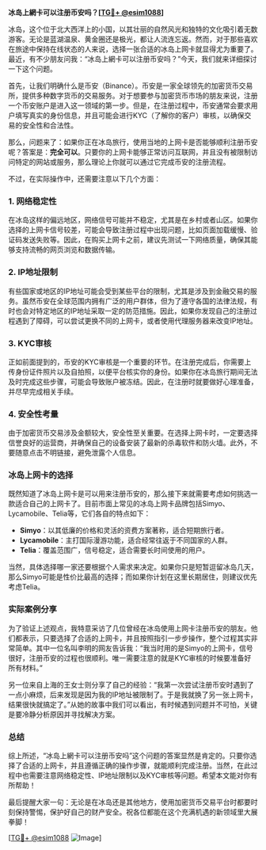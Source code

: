 **冰岛上網卡可以注册币安吗？[[TG💪+ @esim1088](https://t.me/s/esim1088)]**

冰岛，这个位于北大西洋上的小国，以其壮丽的自然风光和独特的文化吸引着无数游客。无论是蓝湖温泉、黄金圈还是极光，都让人流连忘返。然而，对于那些喜欢在旅途中保持在线状态的人来说，选择一张合适的冰岛上网卡就显得尤为重要了。最近，有不少朋友问我：“冰岛上網卡可以注册币安吗？”今天，我们就来详细探讨一下这个问题。

首先，让我们明确什么是币安（Binance）。币安是一家全球领先的加密货币交易所，提供多种数字货币的交易服务。对于想要参与加密货币市场的朋友来说，注册一个币安账户是进入这一领域的第一步。但是，在注册过程中，币安通常会要求用户填写真实的身份信息，并且可能会进行KYC（了解你的客户）审核，以确保交易的安全性和合法性。

那么，问题来了：如果你正在冰岛旅行，使用当地的上网卡是否能够顺利注册币安呢？答案是：**完全可以**。只要你的上网卡能够正常访问互联网，并且没有被限制访问特定的网站或服务，那么理论上你就可以通过它完成币安的注册流程。

不过，在实际操作中，还需要注意以下几个方面：

### 1. 网络稳定性

在冰岛这样的偏远地区，网络信号可能并不稳定，尤其是在乡村或者山区。如果你选择的上网卡信号较差，可能会导致注册过程中出现问题，比如页面加载缓慢、验证码发送失败等。因此，在购买上网卡之前，建议先测试一下网络质量，确保其能够支持流畅的网页浏览和数据传输。

### 2. IP地址限制

有些国家或地区的IP地址可能会受到某些平台的限制，尤其是涉及到金融交易的服务。虽然币安在全球范围内拥有广泛的用户群体，但为了遵守各国的法律法规，有时也会对特定地区的IP地址采取一定的防范措施。因此，如果你发现自己的注册过程遇到了障碍，可以尝试更换不同的上网卡，或者使用代理服务器来改变IP地址。

### 3. KYC审核

正如前面提到的，币安的KYC审核是一个重要的环节。在注册完成后，你需要上传身份证件照片以及自拍照，以便平台核实你的身份。如果你在冰岛旅行期间无法及时完成这些步骤，可能会导致账户被冻结。因此，在注册时就要做好心理准备，并尽早完成相关手续。

### 4. 安全性考量

由于加密货币交易涉及金额较大，安全性至关重要。在选择上网卡时，一定要选择信誉良好的运营商，并确保自己的设备安装了最新的杀毒软件和防火墙。此外，不要随意点击不明链接，避免泄露个人信息。

### 冰岛上网卡的选择

既然知道了冰岛上网卡是可以用来注册币安的，那么接下来就需要考虑如何挑选一款适合自己的上网卡了。目前市面上常见的冰岛上网卡品牌包括Simyo、Lycamobile、Telia等，它们各自的特点如下：

- **Simyo**：以其低廉的价格和灵活的资费方案著称，适合短期旅行者。
- **Lycamobile**：主打国际漫游功能，适合经常往返于不同国家的人群。
- **Telia**：覆盖范围广，信号稳定，适合需要长时间使用的用户。

当然，具体选择哪一家还要根据个人需求来决定。如果你只是短暂逗留冰岛几天，那么Simyo可能是性价比最高的选择；而如果你计划在这里长期居住，则建议优先考虑Telia。

### 实际案例分享

为了验证上述观点，我特意采访了几位曾经在冰岛使用上网卡注册币安的朋友。他们都表示，只要选择了合适的上网卡，并且按照指引一步步操作，整个过程其实非常简单。其中一位名叫李明的网友告诉我：“我当时用的是Simyo的上网卡，信号很好，注册币安的过程也很顺利。唯一需要注意的就是KYC审核的时候要准备好所有材料。”

另一位来自上海的王女士则分享了自己的经验：“我第一次尝试注册币安时遇到了一点小麻烦，后来发现是因为我的IP地址被限制了。于是我就换了另一张上网卡，结果很快就搞定了。”从她的故事中我们可以看出，有时候遇到问题并不可怕，关键是要冷静分析原因并寻找解决方案。

### 总结

综上所述，“冰岛上網卡可以注册币安吗”这个问题的答案显然是肯定的。只要你选择了合适的上网卡，并且遵循正确的操作步骤，就能顺利完成注册。当然，在此过程中也需要注意网络稳定性、IP地址限制以及KYC审核等问题。希望本文能对你有所帮助！

最后提醒大家一句：无论是在冰岛还是其他地方，使用加密货币交易平台时都要时刻保持警惕，保护好自己的财产安全。祝各位都能在这个充满机遇的新领域里大展拳脚！

[[TG💪+ @esim1088](https://t.me/s/esim1088) ![Image](https://i.postimg.cc/4NQfJmqS/Snipaste-2025-05-13-00-14-12.png)]